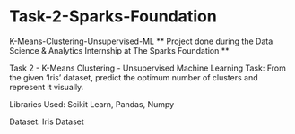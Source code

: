 # Task-2-Sparks-Foundation
K-Means-Clustering-Unsupervised-ML
** Project done during the Data Science & Analytics Internship at The Sparks Foundation **

Task 2 - K-Means Clustering - Unsupervised Machine Learning
Task: From the given ‘Iris’ dataset, predict the optimum number of clusters and represent it visually.

Libraries Used: Scikit Learn, Pandas, Numpy

Dataset: Iris Dataset

